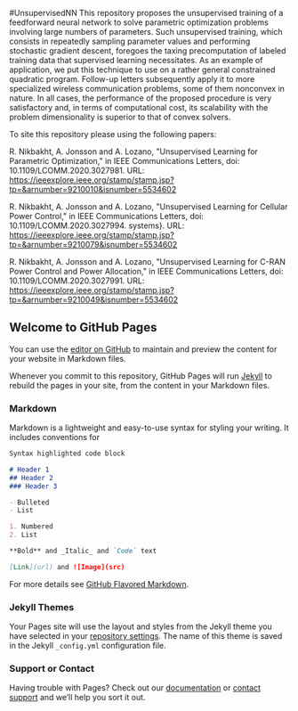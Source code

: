 #UnsupervisedNN
This repository proposes the unsupervised training of a feedforward neural network to solve parametric optimization problems involving large numbers of parameters. Such unsupervised training, which consists in repeatedly sampling parameter values and performing stochastic gradient descent, foregoes the taxing precomputation of labeled training data that supervised learning necessitates. As an example of application, we put this technique to use on a rather general constrained quadratic program. Follow-up letters subsequently apply it to more specialized wireless communication problems, some of them nonconvex in nature. In all cases, the performance of the proposed procedure is very satisfactory and, in terms of computational cost, its scalability with the problem dimensionality is superior to that of convex solvers.

To site this repository please using the following papers:

R. Nikbakht, A. Jonsson and A. Lozano, "Unsupervised Learning for Parametric Optimization," in IEEE Communications Letters, doi: 10.1109/LCOMM.2020.3027981. URL: https://ieeexplore.ieee.org/stamp/stamp.jsp?tp=&arnumber=9210010&isnumber=5534602

R. Nikbakht, A. Jonsson and A. Lozano, "Unsupervised Learning for Cellular Power Control," in IEEE Communications Letters, doi: 10.1109/LCOMM.2020.3027994. systems}. URL: https://ieeexplore.ieee.org/stamp/stamp.jsp?tp=&arnumber=9210079&isnumber=5534602

R. Nikbakht, A. Jonsson and A. Lozano, "Unsupervised Learning for C-RAN Power Control and Power Allocation," in IEEE Communications Letters, doi: 10.1109/LCOMM.2020.3027991. URL: https://ieeexplore.ieee.org/stamp/stamp.jsp?tp=&arnumber=9210049&isnumber=5534602


## Welcome to GitHub Pages

You can use the [editor on GitHub](https://github.com/RasoulNik/UnsupervisedNN/edit/gh-pages/index.md) to maintain and preview the content for your website in Markdown files.

Whenever you commit to this repository, GitHub Pages will run [Jekyll](https://jekyllrb.com/) to rebuild the pages in your site, from the content in your Markdown files.

### Markdown

Markdown is a lightweight and easy-to-use syntax for styling your writing. It includes conventions for

```markdown
Syntax highlighted code block

# Header 1
## Header 2
### Header 3

- Bulleted
- List

1. Numbered
2. List

**Bold** and _Italic_ and `Code` text

[Link](url) and ![Image](src)
```

For more details see [GitHub Flavored Markdown](https://guides.github.com/features/mastering-markdown/).

### Jekyll Themes

Your Pages site will use the layout and styles from the Jekyll theme you have selected in your [repository settings](https://github.com/RasoulNik/UnsupervisedNN/settings). The name of this theme is saved in the Jekyll `_config.yml` configuration file.

### Support or Contact

Having trouble with Pages? Check out our [documentation](https://docs.github.com/categories/github-pages-basics/) or [contact support](https://github.com/contact) and we’ll help you sort it out.

